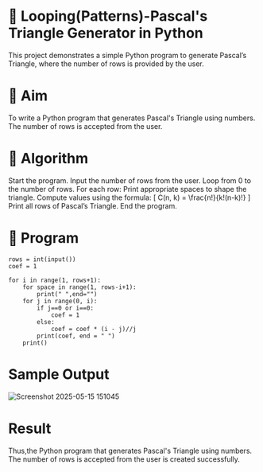 # 🔺 Looping(Patterns)-Pascal's Triangle Generator in Python
This project demonstrates a simple Python program to generate Pascal’s Triangle, where the number of rows is provided by the user.

# 🎯 Aim
To write a Python program that generates Pascal's Triangle using numbers. The number of rows is accepted from the user.

# 🧠 Algorithm
Start the program.
Input the number of rows from the user.
Loop from 0 to the number of rows.
For each row:
Print appropriate spaces to shape the triangle.
Compute values using the formula:
[ C(n, k) = \frac{n!}{k!(n-k)!} ]
Print all rows of Pascal’s Triangle.
End the program.
# 🧪 Program
```
rows = int(input())
coef = 1

for i in range(1, rows+1):
    for space in range(1, rows-i+1):
        print(" ",end="")
    for j in range(0, i):
        if j==0 or i==0:
            coef = 1
        else:
            coef = coef * (i - j)//j
        print(coef, end = " ")
    print()
```
# Sample Output
![Screenshot 2025-05-15 151045](https://github.com/user-attachments/assets/ddb2f6f5-6797-40f6-8408-699d58cc99e1)


# Result
Thus,the Python program that generates Pascal's Triangle using numbers. The number of rows is accepted from the user is created successfully.

